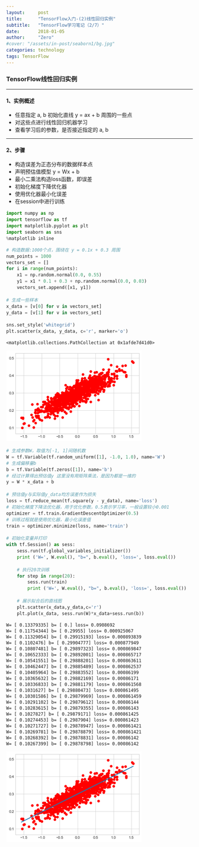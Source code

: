 ```yaml
---
layout:     post
title:      "TensorFlow入门-(2)线性回归实例"
subtitle:   "TensorFlow学习笔记（2/7）"
date:       2018-01-05
author:     "Zero"
#cover: "/assets/in-post/seaborn1/bg.jpg"
categories: technology
tags: TensorFlow
---
```


### TensorFlow线性回归实例

---

#### 1、实例概述
- 任意指定 a, b 初始化直线 y = ax + b 周围的一些点
- 对这些点进行线性回归机器学习
- 查看学习后的参数，是否接近指定的 a, b

---

#### 2、步骤
- 构造误差为正态分布的数据样本点
- 声明预估值模型 y = Wx + b
- 最小二乘法构造loss函数，即误差
- 初始化梯度下降优化器
- 使用优化器最小化误差
- 在session中进行训练


```python
import numpy as np
import tensorflow as tf
import matplotlib.pyplot as plt
import seaborn as sns
%matplotlib inline
```


```python
# 构造数据:1000个点，围绕在 y = 0.1x + 0.3 周围
num_points = 1000
vectors_set = []
for i in range(num_points):
    x1 = np.random.normal(0.0, 0.55)
    y1 = x1 * 0.1 + 0.3 + np.random.normal(0.0, 0.03)
    vectors_set.append([x1, y1])

# 生成一些样本
x_data = [v[0] for v in vectors_set]
y_data = [v[1] for v in vectors_set]

sns.set_style('whitegrid')
plt.scatter(x_data, y_data, c='r', marker='o')
```




    <matplotlib.collections.PathCollection at 0x1afde7d41d0>




![png](/assets/in-post/tensorflow2/output_2_1.png)



```python
# 生成参数W，取值为[-1, 1]间随机数
W = tf.Variable(tf.random_uniform([1], -1.0, 1.0), name='W')
# 生成偏移量b
b = tf.Variable(tf.zeros([1]), name='b')
# 经过计算得出预估值y 这里没有用矩阵乘法，是因为都是一维的
y = W * x_data + b

# 预估值y与实际值y_data均方误差作为损失
loss = tf.reduce_mean(tf.square(y - y_data), name='loss')
# 初始化梯度下降法优化器，用于优化参数，0.5表示学习率，一般设置较小0.001
optimizer = tf.train.GradientDescentOptimizer(0.5)
# 训练过程就是使用优化器，最小化误差值
train = optimizer.minimize(loss, name='train')

# 初始化变量并打印
with tf.Session() as sess:
    sess.run(tf.global_variables_initializer())
    print ('W=', W.eval(), "b=", b.eval(), 'loss=', loss.eval())

    # 执行20次训练
    for step in range(20):
        sess.run(train)
        print ('W=', W.eval(), "b=", b.eval(), 'loss=', loss.eval())

    # 展示拟合后的直线图
    plt.scatter(x_data,y_data,c='r')
    plt.plot(x_data, sess.run(W)*x_data+sess.run(b))
```

    W= [ 0.13379335] b= [ 0.] loss= 0.0908692
    W= [ 0.11754344] b= [ 0.29955] loss= 0.000925067
    W= [ 0.11329054] b= [ 0.29915193] loss= 0.000893839
    W= [ 0.1102476] b= [ 0.29904777] loss= 0.000877949
    W= [ 0.10807481] b= [ 0.29897323] loss= 0.000869847
    W= [ 0.10652333] b= [ 0.29892001] loss= 0.000865717
    W= [ 0.10541551] b= [ 0.29888201] loss= 0.000863611
    W= [ 0.10462447] b= [ 0.29885489] loss= 0.000862537
    W= [ 0.10405964] b= [ 0.29883552] loss= 0.00086199
    W= [ 0.10365632] b= [ 0.29882169] loss= 0.00086171
    W= [ 0.10336833] b= [ 0.29881179] loss= 0.000861568
    W= [ 0.1031627] b= [ 0.29880473] loss= 0.000861495
    W= [ 0.10301586] b= [ 0.29879969] loss= 0.000861459
    W= [ 0.10291102] b= [ 0.29879612] loss= 0.00086144
    W= [ 0.10283615] b= [ 0.29879355] loss= 0.00086143
    W= [ 0.1027827] b= [ 0.29879171] loss= 0.000861425
    W= [ 0.10274453] b= [ 0.2987904] loss= 0.000861423
    W= [ 0.10271727] b= [ 0.29878947] loss= 0.000861421
    W= [ 0.10269781] b= [ 0.29878879] loss= 0.000861421
    W= [ 0.10268392] b= [ 0.29878831] loss= 0.00086142
    W= [ 0.10267399] b= [ 0.29878798] loss= 0.00086142



![png](/assets/in-post/tensorflow2/output_3_1.png)
